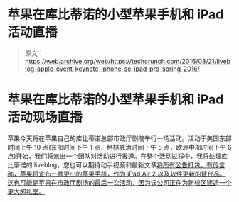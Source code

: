 # 苹果在库比蒂诺的小型苹果手机和 iPad 活动直播

> 原文：<https://web.archive.org/web/https://techcrunch.com/2016/03/21/liveblog-apple-event-keynote-iphone-se-ipad-pro-spring-2016/>

# 苹果在库比蒂诺的小型苹果手机和 iPad 活动现场直播

苹果今天将在苹果自己的库比蒂诺总部市政厅剧院举行一场活动。活动于美国东部时间上午 10 点(东部时间下午 1 点，格林威治时间下午 5 点，欧洲中部时间下午 6 点)开始，我们将派出一个团队对活动进行报道。在整个活动过程中，我将处理库比蒂诺的 liveblog，您也可以期待动手视频和最新文章[将所有公告打包。有传言称，苹果将宣布一款更小的苹果手机，作为 iPad Air 2 以及软件更新的替代品。这也可能是苹果在市政厅剧场的最后一次活动，因为该公司正在为新校区建造一个更大的礼堂。](https://web.archive.org/web/20221005110808/https://beta.techcrunch.com/events/apple-spring-event-2016/)